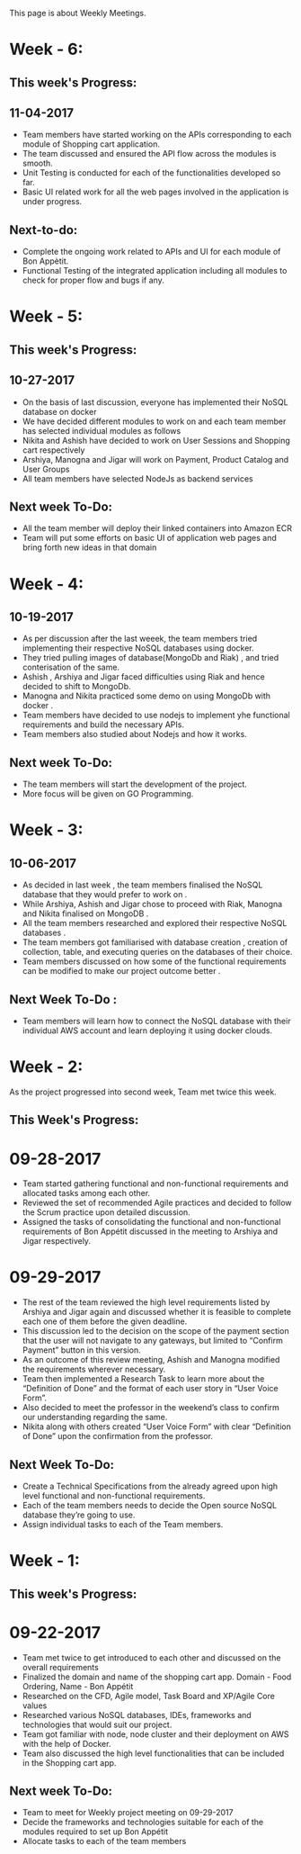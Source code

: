 This page is about Weekly Meetings.

# Week - 6:
## This week's Progress:
## 11-04-2017
* Team members have started working on the APIs corresponding to each module of Shopping
  cart application.
* The team discussed and ensured the API flow across the modules is smooth.
* Unit Testing is conducted for each of the functionalities developed so far.
* Basic UI related work for all the web pages involved in the application is under progress.
## Next-to-do:
* Complete the ongoing work related to APIs and UI for each module of Bon Appètit.
* Functional Testing of the integrated application including all modules to check for proper flow
and bugs if any.

# Week - 5: 
## This week's Progress:
## 10-27-2017
  * On the basis of last discussion, everyone has implemented their NoSQL database on docker 
  * We have decided different modules to work on and each team member has selected individual modules as follows
  * Nikita and Ashish have decided to work on User Sessions and Shopping cart respectively
  * Arshiya, Manogna and Jigar will work on Payment, Product Catalog and User Groups
  * All team members have selected NodeJs as backend services
## Next week To-Do:
  * All the team member will deploy their linked containers into Amazon ECR
  * Team will put some efforts on basic UI of application web pages and bring forth new ideas in that domain

# Week - 4: 
## 10-19-2017
  * As per discussion after the last weeek, the team members tried implementing their respective NoSQL databases using docker.
  * They tried pulling images of database(MongoDb and Riak) , and tried conterisation of the same.
  * Ashish , Arshiya and Jigar faced difficulties using Riak and hence decided to shift to MongoDb.
  * Manogna and Nikita practiced some demo on using MongoDb with docker .
  * Team members have decided to use nodejs to implement yhe functional requirements and build the necessary APIs.
  * Team members also studied about Nodejs and how it works.
## Next week To-Do:
  * The team members will start the development of the project.
  * More focus will be given on GO Programming.
  
  # Week  - 3:
## 10-06-2017
   * As decided in last week , the team members finalised the NoSQL database that they would prefer to work on . 
   * While Arshiya, Ashish and Jigar chose to proceed with Riak, Manogna and Nikita finalised on MongoDB .
   * All the team members researched and explored their respective NoSQL databases . 
   * The team members got familiarised with database creation , creation of collection, table, and executing queries on the databases of      their choice.
   * Team members discussed on how some of the functional requirements can be modified to make our project outcome better . 
 ## Next Week To-Do :
   * Team members will learn how to connect the NoSQL database with their individual AWS account and learn deploying it using docker          clouds.
   
# Week - 2:  
As the project progressed into second week, Team met twice this week.
## This Week's Progress:
# 09-28-2017
   * Team started gathering functional and non-functional requirements and allocated tasks among each other.
   * Reviewed the set of recommended Agile practices and decided to follow the Scrum practice upon detailed discussion.
   * Assigned the tasks of consolidating the functional and non-functional requirements of Bon Appétit discussed in the meeting  to Arshiya and Jigar respectively.

# 09-29-2017
   * The rest of the team reviewed the high level requirements listed by Arshiya and Jigar again and discussed whether it is feasible to complete each one of them before the given deadline.
   * This discussion led to the decision on the scope of the payment section that the user will not navigate to any gateways, but limited to “Confirm Payment” button in this version.
   * As an outcome of this review meeting, Ashish and Manogna modified the requirements wherever necessary.
   * Team then implemented a Research Task to learn more about the “Definition of Done” and the format of each user story in “User Voice Form”.
   * Also decided to meet the professor in the weekend’s class to confirm our understanding regarding the same.
   * Nikita along with others created “User Voice Form” with clear “Definition of Done” upon the confirmation from the professor.
 
## Next Week To-Do:
   *  Create a Technical Specifications from the already agreed upon high level functional and non-functional requirements.
   *  Each of the team members needs to decide the Open source NoSQL database they’re going to use.
   *  Assign individual tasks to each of the Team members.


# Week - 1: 
## This week's Progress:
# 09-22-2017
   * Team met twice to get introduced to each other and discussed on the overall requirements
   * Finalized the domain and name of the shopping cart app.
     Domain - Food Ordering,
     Name - Bon Appétit 
   * Researched on the CFD, Agile model, Task Board and XP/Agile Core values
   * Researched various NoSQL databases, IDEs, frameworks and technologies that would suit our project.
   * Team got familiar with node, node cluster and their deployment on AWS with the help of Docker.
   * Team also discussed the high level functionalities that can be included in the Shopping cart app.
      
## Next week To-Do: 
   * Team to meet for Weekly project meeting on 09-29-2017
   * Decide the frameworks and technologies suitable for each of the modules required to set up Bon Appétit
   * Allocate tasks to each of the team members
  
